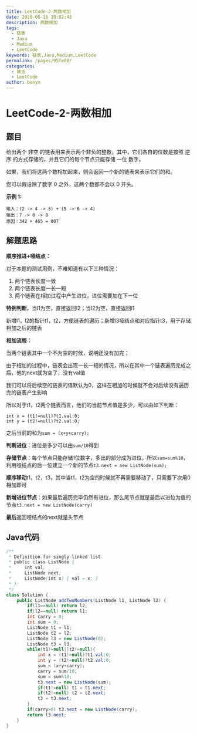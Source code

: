 ```yaml
---
title: LeetCode-2-两数相加
date: 2020-06-16 10:02:43
description: 两数相加
tags: 
  - 链表
  - Java
  - Medium
  - LeetCode
keywords: 链表,Java,Medium,LeetCode
permalink: /pages/95fe08/
categories: 
  - 算法
  - LeetCode
author: benym
---
```


# LeetCode-2-两数相加

## 题目

给出两个 非空 的链表用来表示两个非负的整数。其中，它们各自的位数是按照 逆序 的方式存储的，并且它们的每个节点只能存储 一位 数字。

如果，我们将这两个数相加起来，则会返回一个新的链表来表示它们的和。

您可以假设除了数字 0 之外，这两个数都不会以 0 开头。

**示例 1:**

```
输入：(2 -> 4 -> 3) + (5 -> 6 -> 4)
输出：7 -> 0 -> 8
原因：342 + 465 = 807
```

## 解题思路

**顺序推进+哑结点：**

对于本题的测试用例，不难知道有以下三种情况：

1. 两个链表长度一致
2. 两个链表长度一长一短
3. 两个链表在相加过程中产生进位，进位需要加在下一位

**特例判断**，当l1为空，直接返回l2；当l2为空，直接返回l1

新增l1，l2的指针t1，t2，方便链表的遍历；新增l3哑结点和对应指针t3，用于存储相加之后的链表

**相加流程：**

当两个链表其中一个不为空的时候，说明还没有加完；

由于相加的过程中，链表会出现一长一短的情况，所以在其中一个链表遍历完成之后，他的next就为空了，没有val值

我们可以将后续空的链表的值默认为0，这样在相加的时候就不会对后续没有遍历完的链表产生影响

所以对于t1，t2两个链表而言，他们的当前节点值是多少，可以由如下判断：

```
int x = (t1!=null)?t1.val:0;
int y = (t2!=null)?t2.val:0;
```

之后当前的和为`sum = (x+y+carry);`

**判断进位**：进位是多少可以由`sum/10`得到

**存储节点**：每个节点只能存储1位数字，多出的部分成为进位，所以`sum=sum%10`，利用哑结点的后一位建立一个新的节点`t3.next = new ListNode(sum);`

**顺序移动**t1，t2，t3，其中当t1，t2为空的时候就不再需要移动了，只需要下次用0相加即可

**新增进位节点**：如果最后遍历完毕仍然有进位，那么尾节点就是最后以进位为值的节点`t3.next = new ListNode(carry)`

**最后**返回哑结点的next就是头节点

## Java代码

```java
/**
 * Definition for singly-linked list.
 * public class ListNode {
 *     int val;
 *     ListNode next;
 *     ListNode(int x) { val = x; }
 * }
 */
class Solution {
    public ListNode addTwoNumbers(ListNode l1, ListNode l2) {
        if(l1==null) return l2;
        if(l2==null) return l1;
        int carry = 0;
        int sum = 0;
        ListNode t1 = l1;
        ListNode t2 = l2;
        ListNode l3 = new ListNode(0);
        ListNode t3 = l3;
        while(t1!=null||t2!=null){
            int x = (t1!=null)?t1.val:0;
            int y = (t2!=null)?t2.val:0;
            sum = (x+y+carry);
            carry = sum/10;
            sum = sum%10;
            t3.next = new ListNode(sum);
            if(t1!=null) t1 = t1.next;
            if(t2!=null) t2 = t2.next;
            t3 = t3.next;
        }
        if(carry>0) t3.next = new ListNode(carry);
        return l3.next;
    }
}
```

